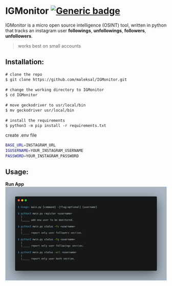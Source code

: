# IGMonitor [![Generic badge](https://img.shields.io/badge/Python-3.8.5-<COLOR>.svg)](https://shields.io/)
IGMonitor is a micro open source intelligence (OSINT) tool, written in python that tracks an instagram user **followings**, **unfollowings**, **followers**, **unfollowers**.
> works best on small accounts
## Installation:
```terminal
# clone the repo
$ git clone https://github.com/maleksal/IGMonitor.git

# change the working directory to IGMonitor
$ cd IGMonitor

# move geckodriver to usr/local/bin
$ mv geckodriver usr/local/bin

# install the requirements
$ python3 -m pip install -r requirements.txt
```
create .env file
```bash
BASE_URL=INSTAGRAM_URL
IGUSERNAME=YOUR_INSTAGRAM_USERNAME
PASSWORD=YOUR_INSTAGRAM_PASSWORD
```
## Usage:
**Run App**
![](https://github.com/maleksal/IGMonitor/blob/main/carbon(1).png)


